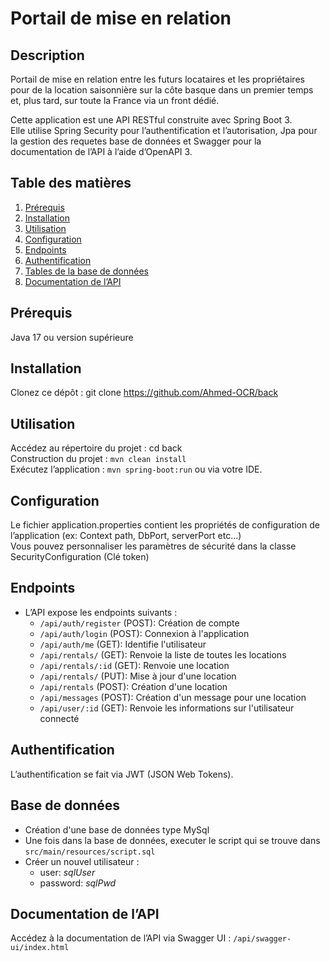 # Portail de mise en relation

## Description
Portail de mise en relation entre les futurs locataires et les propriétaires pour de la location saisonnière sur la côte basque dans un premier temps et, plus tard, sur toute la France via un front dédié.

Cette application est une API RESTful construite avec Spring Boot 3. \
Elle utilise Spring Security pour l’authentification et l’autorisation, Jpa pour la gestion des requetes base de données et Swagger pour la documentation de l’API à l’aide d’OpenAPI 3.

## Table des matières
1. [Prérequis](#prérequis)
2. [Installation](#installation)
3. [Utilisation](#utilisation)
4. [Configuration](#configuration)
5. [Endpoints](#endpoints)
6. [Authentification](#authentification)
7. [Tables de la base de données](#base-de-données)
8. [Documentation de l’API](#documentation-de-lapi)

## Prérequis
Java 17 ou version supérieure

## Installation
Clonez ce dépôt : git clone https://github.com/Ahmed-OCR/back

## Utilisation
Accédez au répertoire du projet : cd back \
Construction du projet : `mvn clean install` \
Exécutez l’application : `mvn spring-boot:run` ou via votre IDE.

## Configuration
Le fichier application.properties contient les propriétés de configuration de l’application (ex: Context path, DbPort, serverPort etc...) \
Vous pouvez personnaliser les paramètres de sécurité dans la classe SecurityConfiguration (Clé token)

## Endpoints
- L’API expose les endpoints suivants :
  - `/api/auth/register` (POST): Création de compte
  - `/api/auth/login` (POST): Connexion à l'application
  - `/api/auth/me` (GET): Identifie l'utilisateur
  - `/api/rentals/` (GET): Renvoie la liste de toutes les locations
  - `/api/rentals/:id` (GET): Renvoie une location
  - `/api/rentals/` (PUT): Mise à jour d'une location
  - `/api/rentals` (POST): Création d'une location
  - `/api/messages` (POST): Création d'un message pour une location
  - `/api/user/:id` (GET): Renvoie les informations sur l'utilisateur connecté

## Authentification
L’authentification se fait via JWT (JSON Web Tokens).

## Base de données
- Création d'une base de données type MySql
- Une fois dans la base de données, executer le script qui se trouve dans `src/main/resources/script.sql`
- Créer un nouvel utilisateur :
  - user: *sqlUser*
  - password: *sqlPwd* 

## Documentation de l’API
Accédez à la documentation de l’API via Swagger UI : `/api/swagger-ui/index.html`